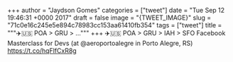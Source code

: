 
+++
author = "Jaydson Gomes"
categories = ["tweet"]
date = "Tue Sep 12 19:46:31 +0000 2017"
draft = false
image = "{TWEET_IMAGE}"
slug = "71c0e16c245e5e894c78983cc153aa61410fb354"
tags = ["tweet"]
title = """✈️🇺🇸 POA &gt; GRU &gt; ..."""
+++
✈️🇺🇸 POA &gt; GRU &gt; IAH &gt; SFO Facebook Masterclass for Devs (at @aeroportoalegre in Porto Alegre, RS) https://t.co/hqFlfCxR8g
